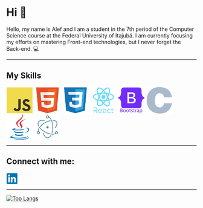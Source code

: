 # Hi 👋

Hello, my name is Alef and I am a student in the 7th period of the Computer Science course at the Federal University of Itajubá.
I am currently focusing my efforts on mastering Front-end technologies, but I never forget the Back-end. :computer:

---
## My Skills

<img align="center" alt="js" height="70" widht="80" src="https://raw.githubusercontent.com/devicons/devicon/master/icons/javascript/javascript-original.svg"
  style="max-widht:100%"> 
</img> 
<img align="center" alt="HTML5" height="70" widht="80" src="https://raw.githubusercontent.com/devicons/devicon/master/icons/html5/html5-original.svg"
  style="max-widht:100%"> 
</img>
<img align="center" alt="CSS3" height="70" widht="80" src="https://raw.githubusercontent.com/devicons/devicon/master/icons/css3/css3-original.svg"
  style="max-widht:100%"> 
</img>
<img align="center" alt="react" height="70" widht="80" src="https://raw.githubusercontent.com/devicons/devicon/master/icons/react/react-original-wordmark.svg"
  style="max-widht:100%"> 
</img>
<img align="center" alt="Bootstrap" height="70" widht="80" src="https://raw.githubusercontent.com/devicons/devicon/master/icons/bootstrap/bootstrap-plain-wordmark.svg"
  style="max-widht:100%"> 
</img>
<img align="center" alt="C" height="70" widht="80" src="https://raw.githubusercontent.com/devicons/devicon/master/icons/c/c-original.svg"
  style="max-widht:100%"> 
</img>
<img align="center" alt="Java" height="70" widht="80" src="https://raw.githubusercontent.com/devicons/devicon/master/icons/java/java-original.svg"
  style="max-widht:100%"> 
</img>
<img align="center" alt="Electron" height="70" widht="80" src="https://raw.githubusercontent.com/devicons/devicon/master/icons/electron/electron-original.svg"
  style="max-widht:100%"> 
</img>





---
## Connect with me:

<a href="https://www.linkedin.com/in/alef-paula-aa98041ba/" target="_blank">
  <img align="center" alt="alef-linkedin" height="30" widht="40" src="https://raw.githubusercontent.com/devicons/devicon/master/icons/linkedin/linkedin-original.svg"
  style="max-widht:100%">                      
</a>

---
[![Top Langs](https://github-readme-stats.vercel.app/api/top-langs/?username=anuraghazra&layout=compact)](https://github.com/anuraghazra/github-readme-stats)
